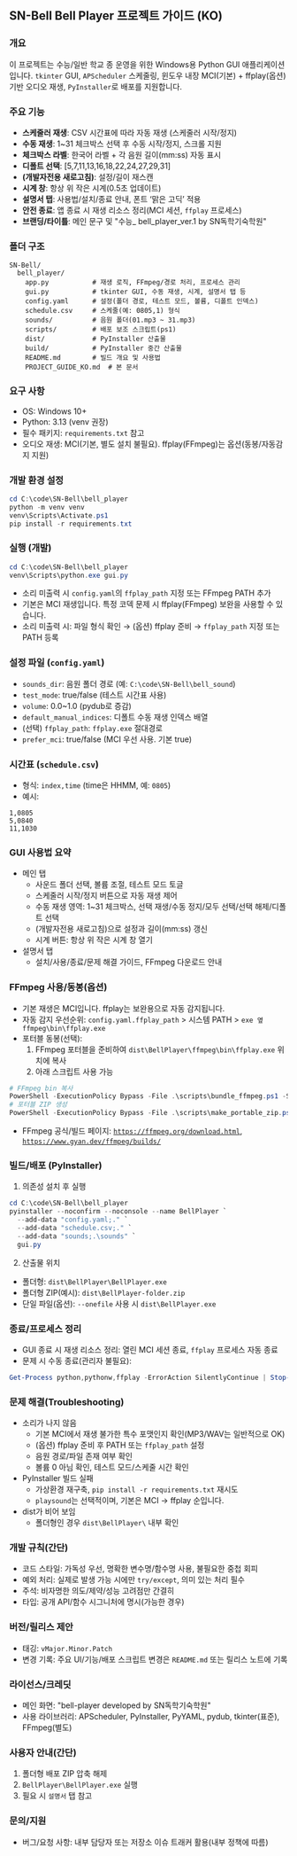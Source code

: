 ## SN-Bell Bell Player 프로젝트 가이드 (KO)

### 개요
이 프로젝트는 수능/일반 학교 종 운영을 위한 Windows용 Python GUI 애플리케이션입니다. `tkinter` GUI, `APScheduler` 스케줄링, 윈도우 내장 MCI(기본) + ffplay(옵션) 기반 오디오 재생, `PyInstaller`로 배포를 지원합니다.

### 주요 기능
- **스케줄러 재생**: CSV 시간표에 따라 자동 재생 (스케줄러 시작/정지)
- **수동 재생**: 1~31 체크박스 선택 후 수동 시작/정지, 스크롤 지원
- **체크박스 라벨**: 한국어 라벨 + 각 음원 길이(mm:ss) 자동 표시
- **디폴트 선택**: [5,7,11,13,16,18,22,24,27,29,31]
- **(개발자전용 새로고침)**: 설정/길이 재스캔
- **시계 창**: 항상 위 작은 시계(0.5초 업데이트)
- **설명서 탭**: 사용법/설치/종료 안내, 폰트 ‘맑은 고딕’ 적용
- **안전 종료**: 앱 종료 시 재생 리소스 정리(MCI 세션, `ffplay` 프로세스)
- **브랜딩/타이틀**: 메인 문구 및 "수능_ bell_player_ver.1 by SN독학기숙학원"

### 폴더 구조
```
SN-Bell/
  bell_player/
    app.py           # 재생 로직, FFmpeg/경로 처리, 프로세스 관리
    gui.py           # tkinter GUI, 수동 재생, 시계, 설명서 탭 등
    config.yaml      # 설정(폴더 경로, 테스트 모드, 볼륨, 디폴트 인덱스)
    schedule.csv     # 스케줄(예: 0805,1) 형식
    sounds/          # 음원 폴더(01.mp3 ~ 31.mp3)
    scripts/         # 배포 보조 스크립트(ps1)
    dist/            # PyInstaller 산출물
    build/           # PyInstaller 중간 산출물
    README.md        # 빌드 개요 및 사용법
    PROJECT_GUIDE_KO.md  # 본 문서
```

### 요구 사항
- OS: Windows 10+
- Python: 3.13 (venv 권장)
- 필수 패키지: `requirements.txt` 참고
- 오디오 재생: MCI(기본, 별도 설치 불필요). ffplay(FFmpeg)는 옵션(동봉/자동감지 지원)

### 개발 환경 설정
```powershell
cd C:\code\SN-Bell\bell_player
python -m venv venv
venv\Scripts\Activate.ps1
pip install -r requirements.txt
```

### 실행 (개발)
```powershell
cd C:\code\SN-Bell\bell_player
venv\Scripts\python.exe gui.py
```
- 소리 미출력 시 `config.yaml`의 `ffplay_path` 지정 또는 FFmpeg PATH 추가
 - 기본은 MCI 재생입니다. 특정 코덱 문제 시 ffplay(FFmpeg) 보완을 사용할 수 있습니다.
 - 소리 미출력 시: 파일 형식 확인 → (옵션) ffplay 준비 → `ffplay_path` 지정 또는 PATH 등록

### 설정 파일 (`config.yaml`)
- `sounds_dir`: 음원 폴더 경로 (예: `C:\code\SN-Bell\bell_sound`)
- `test_mode`: true/false (테스트 시간표 사용)
- `volume`: 0.0~1.0 (pydub로 증감)
- `default_manual_indices`: 디폴트 수동 재생 인덱스 배열
- (선택) `ffplay_path`: `ffplay.exe` 절대경로
 - `prefer_mci`: true/false (MCI 우선 사용. 기본 true)

### 시간표 (`schedule.csv`)
- 형식: `index,time` (time은 HHMM, 예: `0805`)
- 예시:
```
1,0805
5,0840
11,1030
```

### GUI 사용법 요약
- 메인 탭
  - 사운드 폴더 선택, 볼륨 조절, 테스트 모드 토글
  - 스케줄러 시작/정지 버튼으로 자동 재생 제어
  - 수동 재생 영역: 1~31 체크박스, 선택 재생/수동 정지/모두 선택/선택 해제/디폴트 선택
  - (개발자전용 새로고침)으로 설정과 길이(mm:ss) 갱신
  - 시계 버튼: 항상 위 작은 시계 창 열기
- 설명서 탭
  - 설치/사용/종료/문제 해결 가이드, FFmpeg 다운로드 안내

### FFmpeg 사용/동봉(옵션)
- 기본 재생은 MCI입니다. ffplay는 보완용으로 자동 감지됩니다.
- 자동 감지 우선순위: `config.yaml.ffplay_path` > 시스템 PATH > `exe 옆 ffmpeg\bin\ffplay.exe`
- 포터블 동봉(선택):
  1) FFmpeg 포터블을 준비하여 `dist\BellPlayer\ffmpeg\bin\ffplay.exe` 위치에 복사
  2) 아래 스크립트 사용 가능
```powershell
# FFmpeg bin 복사
PowerShell -ExecutionPolicy Bypass -File .\scripts\bundle_ffmpeg.ps1 -Source "C:\Path\To\ffmpeg\bin"
# 포터블 ZIP 생성
PowerShell -ExecutionPolicy Bypass -File .\scripts\make_portable_zip.ps1
```
  - FFmpeg 공식/빌드 페이지: [`https://ffmpeg.org/download.html`](https://ffmpeg.org/download.html), [`https://www.gyan.dev/ffmpeg/builds/`](https://www.gyan.dev/ffmpeg/builds/)

### 빌드/배포 (PyInstaller)
1) 의존성 설치 후 실행
```powershell
cd C:\code\SN-Bell\bell_player
pyinstaller --noconfirm --noconsole --name BellPlayer `
  --add-data "config.yaml;." `
  --add-data "schedule.csv;." `
  --add-data "sounds;.\sounds" `
  gui.py
```
2) 산출물 위치
- 폴더형: `dist\BellPlayer\BellPlayer.exe`
- 폴더형 ZIP(예시): `dist\BellPlayer-folder.zip`
- 단일 파일(옵션): `--onefile` 사용 시 `dist\BellPlayer.exe`

### 종료/프로세스 정리
- GUI 종료 시 재생 리소스 정리: 열린 MCI 세션 종료, `ffplay` 프로세스 자동 종료
- 문제 시 수동 종료(관리자 불필요):
```powershell
Get-Process python,pythonw,ffplay -ErrorAction SilentlyContinue | Stop-Process -Force
```

### 문제 해결(Troubleshooting)
- 소리가 나지 않음
  - 기본 MCI에서 재생 불가한 특수 포맷인지 확인(MP3/WAV는 일반적으로 OK)
  - (옵션) ffplay 준비 후 PATH 또는 `ffplay_path` 설정
  - 음원 경로/파일 존재 여부 확인
  - 볼륨 0 아님 확인, 테스트 모드/스케줄 시간 확인
- PyInstaller 빌드 실패
  - 가상환경 재구축, `pip install -r requirements.txt` 재시도
  - `playsound`는 선택적이며, 기본은 MCI → ffplay 순입니다.
- dist가 비어 보임
  - 폴더형인 경우 `dist\BellPlayer\` 내부 확인

### 개발 규칙(간단)
- 코드 스타일: 가독성 우선, 명확한 변수명/함수명 사용, 불필요한 중첩 회피
- 예외 처리: 실제로 발생 가능 시에만 `try/except`, 의미 있는 처리 필수
- 주석: 비자명한 의도/제약/성능 고려점만 간결히
- 타입: 공개 API/함수 시그니처에 명시(가능한 경우)

### 버전/릴리스 제안
- 태깅: `vMajor.Minor.Patch`
- 변경 기록: 주요 UI/기능/배포 스크립트 변경은 `README.md` 또는 릴리스 노트에 기록

### 라이선스/크레딧
- 메인 화면: "bell-player developed by SN독학기숙학원"
- 사용 라이브러리: APScheduler, PyInstaller, PyYAML, pydub, tkinter(표준), FFmpeg(별도)

### 사용자 안내(간단)
1) 폴더형 배포 ZIP 압축 해제
2) `BellPlayer\BellPlayer.exe` 실행
3) 필요 시 `설명서` 탭 참고

### 문의/지원
- 버그/요청 사항: 내부 담당자 또는 저장소 이슈 트래커 활용(내부 정책에 따름)


